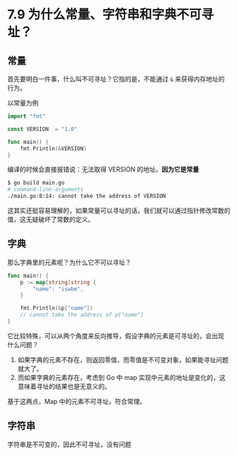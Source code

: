# 7.9 为什么常量、字符串和字典不可寻址？

## 常量

首先要明白一件事，什么叫不可寻址？它指的是，不能通过 `&` 来获得内存地址的行为。

以常量为例

```go
import "fmt"

const VERSION  = "1.0"

func main() {
	fmt.Println(&VERSION)
}
```

编译的时候会直接报错说：无法取得 VERSION 的地址。**因为它是常量**

```sh
$ go build main.go
# command-line-arguments
./main.go:8:14: cannot take the address of VERSION
```

这其实还挺容易理解的，如果常量可以寻址的话，我们就可以通过指针修改常数的值，这无疑破坏了常数的定义。

## 字典

那么字典里的元素呢？为什么它不可以寻址？

```go
func main() {
	p := map[string]string {
		"name": "iswbm",
	}

	fmt.Println(&p["name"])
	// cannot take the address of p["name"]
}
```

它比较特殊，可以从两个角度来反向推导，假设字典的元素是可寻址的，会出现 什么问题？

1.   如果字典的元素不存在，则返回零值，而零值是不可变对象，如果能寻址问题就大了。
2.   而如果字典的元素存在，考虑到 Go 中 map 实现中元素的地址是变化的，这意味着寻址的结果也是无意义的。

基于这两点，Map 中的元素不可寻址，符合常理。

## 字符串

字符串是不可变的，因此不可寻址，没有问题


